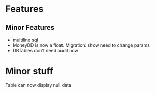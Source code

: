 # Features


## Minor Features
* multiline sql
* MoneyDD is now a float. Migration: show need to change params
* DBTables don't need audit now


# Minor stuff
Table can now display null data
